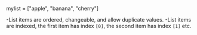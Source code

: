 
mylist = ["apple", "banana", "cherry"]

-List items are ordered, changeable, and allow duplicate values.
-List items are indexed, the first item has index `[0]`, the second item has index `[1]` etc.